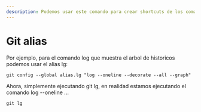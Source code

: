 ```yaml
---
description: Podemos usar este comando para crear shortcuts de los comandos
---
```


# Git alias

Por ejemplo, para el comando log que muestra el arbol de historicos podemos usar el alias lg:

```
git config --global alias.lg "log --oneline --decorate --all --graph"
```

Ahora, simplemente ejecutando git lg, en realidad estamos ejecutando el comando log --oneline ...

```
git lg
```
